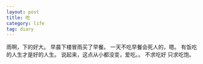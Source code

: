 ```yaml
---
layout: post
title: 吃
category: life
tag: diary
---
```



雨啊，下的好大。
早晨下楼冒雨买了早餐。
一天不吃早餐会死人的，嗯。
有饭吃的人生才是好的人生。
说起来，这点从小都没变，爱吃。。
不求吃好 只求吃饱。
